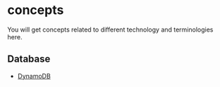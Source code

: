 # concepts
You will get concepts related to different technology and terminologies here.

## Database
- [DynamoDB](https://docs.google.com/document/d/1iC9D2eWksVX90V__R8UmpB6q68ulsd-c8GUiM2kX3aQ/edit?usp=sharing)


